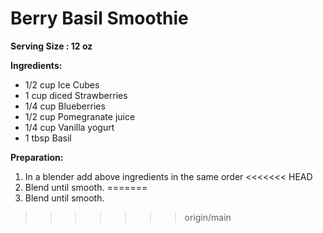 # Berry Basil Smoothie 
**Serving Size : 12 oz**

**Ingredients:**
- 1/2 cup Ice Cubes
- 1 cup diced Strawberries
- 1/4 cup Blueberries
- 1/2 cup Pomegranate juice
- 1/4 cup Vanilla yogurt
- 1 tbsp Basil


**Preparation:**
1. In a blender add above ingredients in the same order
<<<<<<< HEAD
2. Blend until smooth. 
=======
2. Blend until smooth. 
>>>>>>> origin/main
